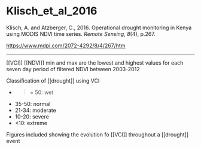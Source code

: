 # Klisch_et_al_2016

Klisch, A. and Atzberger, C., 2016. Operational drought monitoring in Kenya using MODIS NDVI time series. _Remote Sensing_, _8_(4), p.267.

https://www.mdpi.com/2072-4292/8/4/267/htm

---

[[VCI]] [[NDVI]] min and max are the lowest and highest values for each seven day period of filtered NDVI between 2003-2012

Classification of [[drought]] using VCI

- >= 50: wet
- 35-50: normal
- 21-34: moderate
- 10-20: severe
- <10: extreme

Figures included showing the evolution fo [[VCI]] throughout a [[drought]] event
